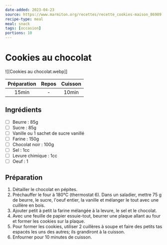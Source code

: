 ```yaml
---
date-added: 2023-04-23
source: https://www.marmiton.org/recettes/recette_cookies-maison_86989.aspx
recipe-type: meal
meal: snack
tags: [occasion]
portions: 10
---
```


# Cookies au chocolat

![[Cookies au chocolat.webp]]

| Préparation | Repos | Cuisson |
|:-----------:|:-----:|:-------:|
|    15min    |   -   |  10min  |

## Ingrédients

- [ ] Beurre : 85g
- [ ] Sucre : 85g
- [ ] Vanille ou 1 sachet de sucre vanillé
- [ ] Farine : 150g
- [ ] Chocolat noir : 100g
- [ ] Sel : 1cc
- [ ] Levure chimique : 1cc
- [ ] Oeuf : 1

## Préparation

1. Détailler le chocolat en pépites.
2. Préchauffer le four à 180°C (thermostat 6). Dans un saladier, mettre 75 g de beurre, le sucre, l'oeuf entier, la vanille et mélanger le tout avec une cuillère en bois.
3. Ajouter petit à petit la farine mélangée à la levure, le sel et le chocolat.
4. Avec une feuille de papier essuie-tout, beurrer une plaque allant au four et former les cookies sur la plaque.
5. Pour former les cookies, utiliser 2 cuillères à soupe et faire des petits tas espacés les uns des autres; ils grandiront à la cuisson.
6. Enfourner pour 10 minutes de cuisson.
